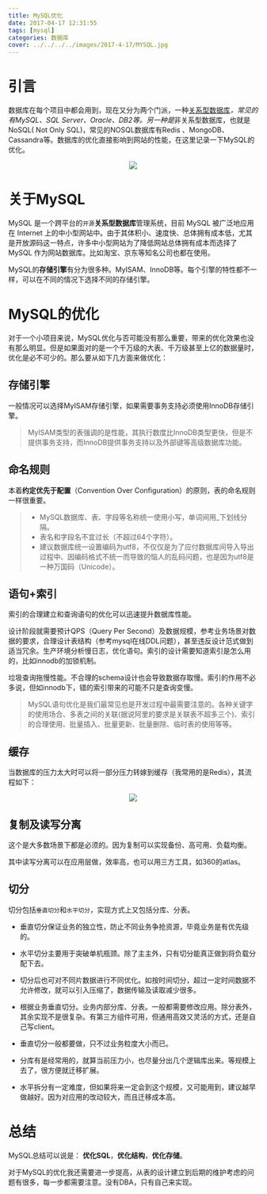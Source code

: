 ```yaml
---
title: MySQL优化
date: 2017-04-17 12:31:55
tags: [mysql]
categories: 数据库
cover: ../../../../images/2017-4-17/MYSQL.jpg
---
```


# 引言

数据库在每个项目中都会用到，现在又分为两个门派，一种[关系型数据库](http://baike.baidu.com/link?url=F1B2ducJyF3-AS6F8RbkCx-1y10TqUb0tcFlxpySya025ev87isg4GprakGLkp0RvhYLO6qbgzGBTskhi-iLVM9R6yI9MtAqhHq6qy7VPj6HTfW01Y2bIhIR5O7g1xOYdZ6Zsm_qzvnKGVw5oFSzkK)*，常见的有MySQL、SQL Server、Oracle、DB2等。另一种是*非关系型数据库，也就是NoSQL( Not Only SQL)，常见的NOSQL数据库有Redis 、MongoDB、Cassandra等。数据库的优化直接影响到网站的性能，在这里记录一下MySQL的优化。<div align=center><img src="../../../../images/2017-4-17/MYSQL.jpg" algin="center"/></div>

# 关于MySQL

MySQL 是一个跨平台的`开源`**关系型数据库**管理系统，目前 MySQL 被广泛地应用在 Internet 上的中小型网站中。由于其体积小、速度快、总体拥有成本低，尤其是开放源码这一特点，许多中小型网站为了降低网站总体拥有成本而选择了 MySQL 作为网站数据库。比如淘宝、京东等知名公司也都在使用。

MySQL的**存储引擎**有分为很多种。MyISAM、InnoDB等。每个引擎的特性都不一样，可以在不同的情况下选择不同的存储引擎。

# MySQL的优化

对于一个小项目来说，MySQL优化与否可能没有那么重要，带来的优化效果也没有那么明显。但是如果面对的是一个千万级的大表、千万级甚至上亿的数据量时，优化是必不可少的。那么要从如下几方面来做优化：

## 存储引擎

一般情况可以选择MyISAM存储引擎，如果需要事务支持必须使用InnoDB存储引擎。

> MyISAM类型的表强调的是性能，其执行数度比InnoDB类型更快，但是不提供事务支持，而InnoDB提供事务支持以及外部键等高级数据库功能。

## 命名规则

本着**约定优先于配置**（Convention Over Configuration）的原则，表的命名规则一样很重要。

> - MySQL数据库、表、字段等名称统一使用小写，单词间用_下划线分隔。
> - 表名和字段名不宜过长（不超过64个字符）。
> - 建议数据库统一设置编码为utf8，不仅仅是为了应付数据库间导入导出过程中、因编码格式不统一而导致的恼人的乱码问题，也是因为utf8是一种万国码（Unicode）。

## 语句+索引

索引的合理建立和查询语句的优化可以迅速提升数据库性能。

设计阶段就需要预计QPS（Query Per Second）及数据规模，参考业务场景对数据的要求，合理设计表结构（参考mysql在线DDL问题），甚至违反设计范式做到适当冗余。生产环境分析慢日志，优化语句。索引的设计需要知道索引是怎么用的，比如innodb的加锁机制。

垃圾查询拖慢性能。不合理的schema设计也会导致数据存取慢。索引的作用不必多说，但如innodb下，错的索引带来的可能不只是查询变慢。

> MySQL语句优化是我们最常见也是开发过程中最需要注意的。各种关键字的使用场合、多表之间的关联(据说阿里的要求是关联表不超多三个)、索引的合理使用、批量插入、批量更新、批量删除、临时表的使用等等。

## 缓存

当数据库的压力太大时可以将一部分压力转嫁到缓存（我常用的是Redis），其流程如下：

<div align=center><img src="../../../../images/2017-4-17/redis.png" algin="center"/></div>

## 复制及读写分离

这个是大多数场景下都是必须的。因为复制可以实现备份、高可用、负载均衡。

其中读写分离可以在应用层做，效率高，也可以用三方工具，如360的atlas。

## 切分

切分包括`垂直切分`和`水平切分`，实现方式上又包括分库、分表。

- 垂直切分保证业务的独立性，防止不同业务争抢资源，毕竟业务是有优先级的。
- 水平切分主要用于突破单机瓶颈。除了主主外，只有切分能真正做到将负载分配下去。
- 切分后也可对不同片数据进行不同优化。如按时间切分，超过一定时间数据不允许修改，就可以引入压缩了，数据传输及读取减少很多。


- 根据业务垂直切分。业务内部分库、分表。一般都需要修改应用。除分表外，其余实现不是很复杂。有第三方组件可用，但通用高效又灵活的方式，还是自己写client。


- 垂直切分一般都要做，只不过业务粒度大小而已。
- 分库有是经常用的，就算当前压力小，也尽量分出几个逻辑库出来。等规模上去了，很方便就迁移扩展。
- 水平拆分有一定难度，但如果将来一定会到这个规模，又可能用到，建议越早做越好。因为对应用的改动较大，而且迁移成本高。

# 总结

MySQL总结可以说是： **优化SQL**，**优化结构**，**优化存储**。

对于MySQL的优化我还需要进一步提高，从表的设计建立到后期的维护考虑的问题有很多，每一步都需要注意。没有DBA，只有自己来实现。